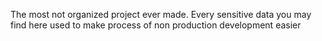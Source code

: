 The most not organized project ever made.
Every sensitive data you may find here used to make process of non production development easier

